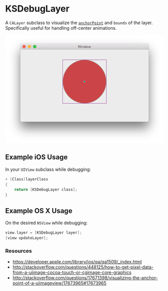 # KSDebugLayer

A `CALayer` subclass to visualize the [`anchorPoint`]() and `bounds` of
the layer. Specifically useful for handling off-center animations.

![](https://raw.githubusercontent.com/Keithbsmiley/KSDebugLayer/master/Example/ExampleTests/screenshot.png)

## Example iOS Usage

In your `UIView` subclass while debugging:

```objective-c
+ (Class)layerClass
{
    return [KSDebugLayer class];
}
```

## Example OS X Usage

On the desired `NSView` while debugging:

```objective-c
view.layer = [KSDebugLayer layer];
[view updateLayer];
```

### Resources

- <https://developer.apple.com/library/ios/qa/qa1509/_index.html>
- <http://stackoverflow.com/questions/448125/how-to-get-pixel-data-from-a-uiimage-cocoa-touch-or-cgimage-core-graphics>
- <http://stackoverflow.com/questions/17671398/visualizing-the-anchor-point-of-a-uiimageview/17673965#17673965>
